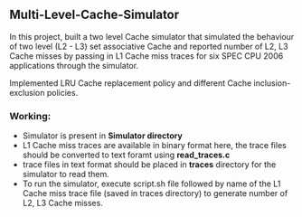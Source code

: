 ## Multi-Level-Cache-Simulator

In this project, built a two level Cache simulator that simulated the behaviour of two level (L2 - L3) set associative Cache and reported number of L2, L3 Cache misses by passing in L1 Cache miss traces for six SPEC CPU 2006 applications through the simulator.

Implemented LRU Cache replacement policy and different Cache inclusion-exclusion policies.

### Working:
* Simulator is present in **Simulator directory**
* L1 Cache miss traces are available in binary format here, the trace files should be converted to text foramt using **read_traces.c**
* trace files in text format should be placed in **traces** directory for the simulator to read them.
* To run the simulator, execute script.sh file followed by name of the L1 Cache miss trace file (saved in traces directory) to generate number of L2, L3 Cache misses.
